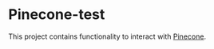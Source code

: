 # Pinecone-test

This project contains functionality to interact with [Pinecone](https://www.pinecone.io/).
